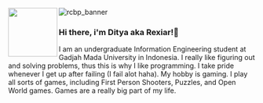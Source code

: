 ![rcbp_banner](https://user-images.githubusercontent.com/24343313/148791734-b86bee40-09ad-408b-bb97-0358cde9c14e.png)
<a href="https://twitter.com/gelutmulu" target="blank"><img align="left" src="Uhttps://user-images.githubusercontent.com/24343313/148798766-1f80a039-c1b4-425f-9d20-513544bd098c.png" height="100" /></a> 
### Hi there, i'm Ditya aka Rexiar!👋
I am an undergraduate Information Engineering student at Gadjah Mada University in Indonesia. I really like figuring out and solving problems, thus this is why I like programming. I take pride whenever I get up after failing (I fail alot haha).
My hobby is gaming. I play all sorts of games, including First Person Shooters, Puzzles, and Open World games. Games are a really big part of my life.
